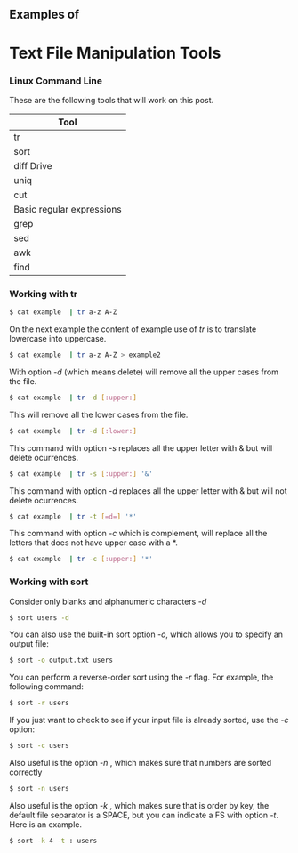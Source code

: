 ## Examples of
# Text File Manipulation Tools

### Linux Command Line

These are the following tools that will work on this post.

| Tool |
| ------ |
| tr |
| sort | 
| diff Drive |
| uniq | 
| cut | 
| Basic regular expressions | 
| grep | 
| sed | 
| awk |
| find | 


### Working with tr

```sh
$ cat example  | tr a-z A-Z
```

On the next example the content of example use of *tr* is to translate lowercase into uppercase.

```sh
$ cat example  | tr a-z A-Z > example2
```

With option *-d* (which means delete) will remove all the upper cases from the file.
```sh
$ cat example  | tr -d [:upper:]
```

This will remove all the lower cases from the file.
```sh
$ cat example  | tr -d [:lower:]
```

This command with option *-s* replaces all the upper letter with & but will delete ocurrences.
```sh
$ cat example  | tr -s [:upper:] '&'
```

This command with option *-d* replaces all the upper letter with & but will not delete ocurrences.
```sh
$ cat example  | tr -t [=d=] '*'
```

This command with option *-c* which is complement, will replace all the letters that does not have upper case with a *.

 ```sh
$ cat example  | tr -c [:upper:] '*'
```

### Working with sort

Consider only blanks and alphanumeric characters *-d*
 ```sh
$ sort users -d
```

You can also use the built-in sort option *-o*, which allows you to specify an output file:
 ```sh
$ sort -o output.txt users
```

You can perform a reverse-order sort using the *-r* flag. For example, the following command:
 ```sh
$ sort -r users
```

If you just want to check to see if your input file is already sorted, use the *-c* option:
 ```sh
$ sort -c users
```

Also useful is the option *-n* , which makes sure that numbers are sorted correctly
 ```sh
$ sort -n users
```

Also useful is the option *-k* , which makes sure that is order by key, the default file separator is a SPACE, but you can indicate a FS with option *-t*. Here is an example.

 ```sh
$ sort -k 4 -t : users 
```
